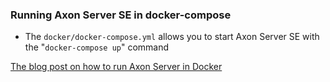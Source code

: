 ### Running Axon Server SE in docker-compose


* The `docker/docker-compose.yml` allows you to start Axon Server SE with the "`docker-compose up`" command

[The blog post on how to run Axon Server in Docker](https://axoniq.io/blog-overview/running-axon-server-in-docker)